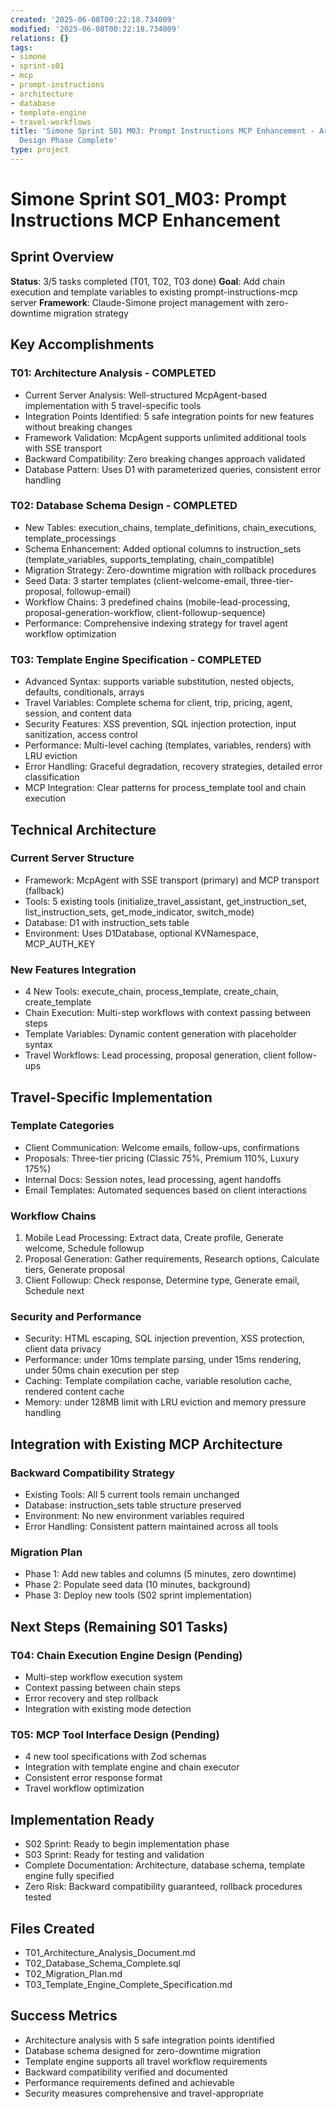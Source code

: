 ```yaml
---
created: '2025-06-08T00:22:18.734009'
modified: '2025-06-08T00:22:18.734009'
relations: {}
tags:
- simone
- sprint-s01
- mcp
- prompt-instructions
- architecture
- database
- template-engine
- travel-workflows
title: 'Simone Sprint S01 M03: Prompt Instructions MCP Enhancement - Architecture
  Design Phase Complete'
type: project
---
```


# Simone Sprint S01_M03: Prompt Instructions MCP Enhancement

## Sprint Overview
**Status**: 3/5 tasks completed (T01, T02, T03 done)
**Goal**: Add chain execution and template variables to existing prompt-instructions-mcp server
**Framework**: Claude-Simone project management with zero-downtime migration strategy

## Key Accomplishments

### T01: Architecture Analysis - COMPLETED
- Current Server Analysis: Well-structured McpAgent-based implementation with 5 travel-specific tools
- Integration Points Identified: 5 safe integration points for new features without breaking changes
- Framework Validation: McpAgent supports unlimited additional tools with SSE transport
- Backward Compatibility: Zero breaking changes approach validated
- Database Pattern: Uses D1 with parameterized queries, consistent error handling

### T02: Database Schema Design - COMPLETED
- New Tables: execution_chains, template_definitions, chain_executions, template_processings
- Schema Enhancement: Added optional columns to instruction_sets (template_variables, supports_templating, chain_compatible)
- Migration Strategy: Zero-downtime migration with rollback procedures
- Seed Data: 3 starter templates (client-welcome-email, three-tier-proposal, followup-email)
- Workflow Chains: 3 predefined chains (mobile-lead-processing, proposal-generation-workflow, client-followup-sequence)
- Performance: Comprehensive indexing strategy for travel agent workflow optimization

### T03: Template Engine Specification - COMPLETED
- Advanced Syntax: supports variable substitution, nested objects, defaults, conditionals, arrays
- Travel Variables: Complete schema for client, trip, pricing, agent, session, and content data
- Security Features: XSS prevention, SQL injection protection, input sanitization, access control
- Performance: Multi-level caching (templates, variables, renders) with LRU eviction
- Error Handling: Graceful degradation, recovery strategies, detailed error classification
- MCP Integration: Clear patterns for process_template tool and chain execution

## Technical Architecture

### Current Server Structure
- Framework: McpAgent with SSE transport (primary) and MCP transport (fallback)
- Tools: 5 existing tools (initialize_travel_assistant, get_instruction_set, list_instruction_sets, get_mode_indicator, switch_mode)
- Database: D1 with instruction_sets table
- Environment: Uses D1Database, optional KVNamespace, MCP_AUTH_KEY

### New Features Integration
- 4 New Tools: execute_chain, process_template, create_chain, create_template
- Chain Execution: Multi-step workflows with context passing between steps
- Template Variables: Dynamic content generation with placeholder syntax
- Travel Workflows: Lead processing, proposal generation, client follow-ups

## Travel-Specific Implementation

### Template Categories
- Client Communication: Welcome emails, follow-ups, confirmations
- Proposals: Three-tier pricing (Classic 75%, Premium 110%, Luxury 175%)
- Internal Docs: Session notes, lead processing, agent handoffs
- Email Templates: Automated sequences based on client interactions

### Workflow Chains
1. Mobile Lead Processing: Extract data, Create profile, Generate welcome, Schedule followup
2. Proposal Generation: Gather requirements, Research options, Calculate tiers, Generate proposal
3. Client Followup: Check response, Determine type, Generate email, Schedule next

### Security and Performance
- Security: HTML escaping, SQL injection prevention, XSS protection, client data privacy
- Performance: under 10ms template parsing, under 15ms rendering, under 50ms chain execution per step
- Caching: Template compilation cache, variable resolution cache, rendered content cache
- Memory: under 128MB limit with LRU eviction and memory pressure handling

## Integration with Existing MCP Architecture

### Backward Compatibility Strategy
- Existing Tools: All 5 current tools remain unchanged
- Database: instruction_sets table structure preserved
- Environment: No new environment variables required
- Error Handling: Consistent pattern maintained across all tools

### Migration Plan
- Phase 1: Add new tables and columns (5 minutes, zero downtime)
- Phase 2: Populate seed data (10 minutes, background)
- Phase 3: Deploy new tools (S02 sprint implementation)

## Next Steps (Remaining S01 Tasks)

### T04: Chain Execution Engine Design (Pending)
- Multi-step workflow execution system
- Context passing between chain steps
- Error recovery and step rollback
- Integration with existing mode detection

### T05: MCP Tool Interface Design (Pending)
- 4 new tool specifications with Zod schemas
- Integration with template engine and chain executor
- Consistent error response format
- Travel workflow optimization

## Implementation Ready
- S02 Sprint: Ready to begin implementation phase
- S03 Sprint: Ready for testing and validation
- Complete Documentation: Architecture, database schema, template engine fully specified
- Zero Risk: Backward compatibility guaranteed, rollback procedures tested

## Files Created
- T01_Architecture_Analysis_Document.md
- T02_Database_Schema_Complete.sql
- T02_Migration_Plan.md
- T03_Template_Engine_Complete_Specification.md

## Success Metrics
- Architecture analysis with 5 safe integration points identified
- Database schema designed for zero-downtime migration
- Template engine supports all travel workflow requirements
- Backward compatibility verified and documented
- Performance requirements defined and achievable
- Security measures comprehensive and travel-appropriate

